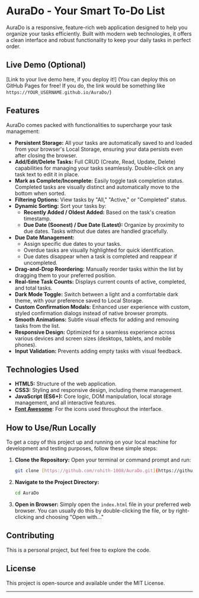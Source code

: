 # AuraDo - Your Smart To-Do List

AuraDo is a responsive, feature-rich web application designed to help you organize your tasks efficiently. Built with modern web technologies, it offers a clean interface and robust functionality to keep your daily tasks in perfect order.

## Live Demo (Optional)

[Link to your live demo here, if you deploy it!]
(You can deploy this on GitHub Pages for free! If you do, the link would be something like `https://YOUR_USERNAME.github.io/AuraDo/`)

## Features

AuraDo comes packed with functionalities to supercharge your task management:

* **Persistent Storage:** All your tasks are automatically saved to and loaded from your browser's Local Storage, ensuring your data persists even after closing the browser.
* **Add/Edit/Delete Tasks:** Full CRUD (Create, Read, Update, Delete) capabilities for managing your tasks seamlessly. Double-click on any task text to edit it in place.
* **Mark as Complete/Incomplete:** Easily toggle task completion status. Completed tasks are visually distinct and automatically move to the bottom when sorted.
* **Filtering Options:** View tasks by "All," "Active," or "Completed" status.
* **Dynamic Sorting:** Sort your tasks by:
    * **Recently Added / Oldest Added:** Based on the task's creation timestamp.
    * **Due Date (Soonest) / Due Date (Latest):** Organize by proximity to due dates. Tasks without due dates are handled gracefully.
* **Due Date Management:**
    * Assign specific due dates to your tasks.
    * Overdue tasks are visually highlighted for quick identification.
    * Due dates disappear when a task is completed and reappear if uncompleted.
* **Drag-and-Drop Reordering:** Manually reorder tasks within the list by dragging them to your preferred position.
* **Real-time Task Counts:** Displays current counts of active, completed, and total tasks.
* **Dark Mode Toggle:** Switch between a light and a comfortable dark theme, with your preference saved to Local Storage.
* **Custom Confirmation Modals:** Enhanced user experience with custom, styled confirmation dialogs instead of native browser prompts.
* **Smooth Animations:** Subtle visual effects for adding and removing tasks from the list.
* **Responsive Design:** Optimized for a seamless experience across various devices and screen sizes (desktops, tablets, and mobile phones).
* **Input Validation:** Prevents adding empty tasks with visual feedback.

## Technologies Used

* **HTML5:** Structure of the web application.
* **CSS3:** Styling and responsive design, including theme management.
* **JavaScript (ES6+):** Core logic, DOM manipulation, local storage management, and all interactive features.
* **[Font Awesome](https://fontawesome.com/)**: For the icons used throughout the interface.

## How to Use/Run Locally

To get a copy of this project up and running on your local machine for development and testing purposes, follow these simple steps:

1.  **Clone the Repository:**
    Open your terminal or command prompt and run:
    ```bash
    git clone [https://github.com/rohith-1008/AuraDo.git](https://github.com/rohith-1008/AuraDo.git)
    ```

2.  **Navigate to the Project Directory:**
    ```bash
    cd AuraDo
    ```

3.  **Open in Browser:**
    Simply open the `index.html` file in your preferred web browser. You can usually do this by double-clicking the file, or by right-clicking and choosing "Open with..."

## Contributing

This is a personal project, but feel free to explore the code.

## License

This project is open-source and available under the MIT License.

---
